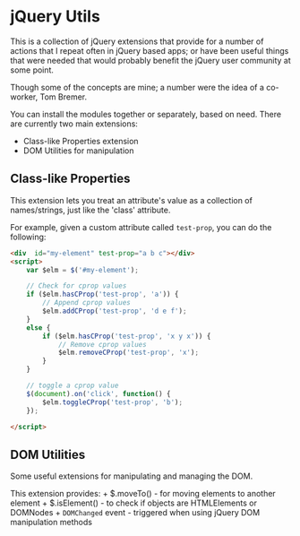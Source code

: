# jQuery Utils

This is a collection of jQuery extensions that provide for a number of
actions that I repeat often in jQuery based apps; or have been useful
things that were needed that would probably benefit the jQuery user 
community at some point.

Though some of the concepts are mine; a number were the idea of a co-worker,
Tom Bremer.

You can install the modules together or separately, based on need. There are
currently two main extensions:

+ Class-like Properties extension
+ DOM Utilities for manipulation

## Class-like Properties
This extension lets you treat an attribute's value as a collection of names/strings, 
just like the 'class' attribute. 

For example, given a custom attribute called `test-prop`, you can do the following:

```html
<div  id="my-element" test-prop="a b c"></div>
<script>
    var $elm = $('#my-element');

    // Check for cprop values
    if ($elm.hasCProp('test-prop', 'a')) {
        // Append cprop values
        $elm.addCProp('test-prop', 'd e f');
    }
    else {
        if ($elm.hasCProp('test-prop', 'x y x')) {
            // Remove cprop values
            $elm.removeCProp('test-prop', 'x');
        }
    }

    // toggle a cprop value
    $(document).on('click', function() {
        $elm.toggleCProp('test-prop', 'b');
    });

</script>
```

## DOM Utilities
Some useful extensions for manipulating and managing the DOM.

This extension provides:
    + $.moveTo() - for moving elements to another element
    + $.isElement() - to check if objects are HTMLElements or DOMNodes
    + `DOMChanged` event - triggered when using jQuery DOM manipulation methods

